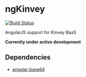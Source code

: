 # ngKinvey

[![Build Status](https://travis-ci.org/ninjatronic/ngKinvey.png)](https://travis-ci.org/ninjatronic/ngKinvey)

AngularJS support for Kinvey BaaS

**Currently under active development**

## Dependencies

* [angular-base64](https://github.com/ninjatronic/angular-base64)
